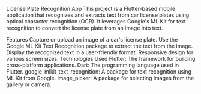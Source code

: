 License Plate Recognition App
This project is a Flutter-based mobile application that recognizes and extracts text from car license plates using optical character recognition (OCR). It leverages Google's ML Kit for text recognition to convert the license plate from an image into text.

Features
Capture or upload an image of a car's license plate.
Use the Google ML Kit Text Recognition package to extract the text from the image.
Display the recognized text in a user-friendly format.
Responsive design for various screen sizes.
Technologies Used
Flutter: The framework for building cross-platform applications.
Dart: The programming language used in Flutter.
google_mlkit_text_recognition: A package for text recognition using ML Kit from Google.
image_picker: A package for selecting images from the gallery or camera.
